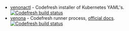* [venonactl](venonactl/README.md) - Codefresh installer of Kubernetes YAML's. [![Codefresh build status]( https://g.codefresh.io/api/badges/pipeline/codefresh-inc/codefresh-io%2Fvenona%2Fvenonactl-ci?type=cf-1)]( https://g.codefresh.io/public/accounts/codefresh-inc/pipelines/new/5c336db4c67fe44c098c9cd3)
* [venona](venona/README.md) - Codefresh runner process, [official docs](https://codefresh.io/docs/docs/administration/codefresh-runner/). [![Codefresh build status]( https://g.codefresh.io/api/badges/pipeline/codefresh-inc/codefresh-io%2Fvenona%2Fvenona-ci?type=cf-1&key=eyJhbGciOiJIUzI1NiJ9.NTY3MmQ4ZGViNjcyNGI2ZTM1OWFkZjYy.AN2wExsAsq7FseTbVxxWls8muNx_bBUnQWQVS8IgDTI)]( https://g.codefresh.io/pipelines/edit/new/builds?id=5edde99dcf40d573569eab9b&pipeline=venona-ci&projects=codefresh-io%2Fvenona&projectId=5c98d41cbd5b6f40758ee49c)
